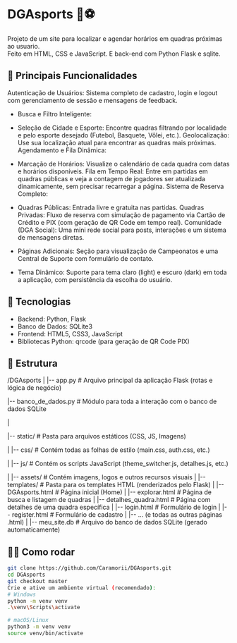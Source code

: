 # DGAsports 🏀⚽

Projeto de um site para localizar e agendar horários em quadras próximas ao usuario.  
Feito em HTML, CSS e JavaScript. E back-end com Python Flask e sqlite.

## 🚀 Principais Funcionalidades
Autenticação de Usuários: Sistema completo de cadastro, login e logout com gerenciamento de sessão e mensagens de feedback.

- Busca e Filtro Inteligente:

- Seleção de Cidade e Esporte: Encontre quadras filtrando por localidade e pelo esporte desejado (Futebol, Basquete, Vôlei, etc.).
Geolocalização: Use sua localização atual para encontrar as quadras mais próximas.
Agendamento e Fila Dinâmica:

- Marcação de Horários: Visualize o calendário de cada quadra com datas e horários disponíveis.
Fila em Tempo Real: Entre em partidas em quadras públicas e veja a contagem de jogadores ser atualizada dinamicamente, sem precisar recarregar a página.
Sistema de Reserva Completo:

- Quadras Públicas: Entrada livre e gratuita nas partidas.
Quadras Privadas: Fluxo de reserva com simulação de pagamento via Cartão de Crédito e PIX (com geração de QR Code em tempo real).
Comunidade (DGA Social): Uma mini rede social para posts, interações e um sistema de mensagens diretas.

- Páginas Adicionais: Seção para visualização de Campeonatos e uma Central de Suporte com formulário de contato.

- Tema Dinâmico: Suporte para tema claro (light) e escuro (dark) em toda a aplicação, com persistência da escolha do usuário.

## 🔧 Tecnologias
- Backend: Python, Flask
- Banco de Dados: SQLite3
- Frontend: HTML5, CSS3, JavaScript
- Bibliotecas Python: qrcode (para geração de QR Code PIX)

## 📂 Estrutura
/DGAsports
|
|-- app.py                  # Arquivo principal da aplicação Flask (rotas e lógica de negócio)

|-- banco_de_dados.py       # Módulo para toda a interação com o banco de dados SQLite

|

|-- static/                 # Pasta para arquivos estáticos (CSS, JS, Imagens)

|   |-- css/                # Contém todas as folhas de estilo (main.css, auth.css, etc.)

|   |-- js/                 # Contém os scripts JavaScript (theme_switcher.js, detalhes.js, etc.)

|   |-- assets/             # Contém imagens, logos e outros recursos visuais
|
|-- templates/              # Pasta para os templates HTML (renderizados pelo Flask)
|   |-- DGAsports.html      # Página inicial (Home)
|   |-- explorar.html       # Página de busca e listagem de quadras
|   |-- detalhes_quadra.html # Página com detalhes de uma quadra específica
|   |-- login.html          # Formulário de login
|   |-- register.html       # Formulário de cadastro
|   |-- ... (e todas as outras páginas .html)
|
|-- meu_site.db             # Arquivo do banco de dados SQLite (gerado automaticamente)

## 👨‍💻 Como rodar
```bash
git clone https://github.com/Caramorii/DGAsports.git
cd DGAsports
git checkout master
Crie e ative um ambiente virtual (recomendado):
# Windows
python -m venv venv
.\venv\Scripts\activate

# macOS/Linux
python3 -m venv venv
source venv/bin/activate
